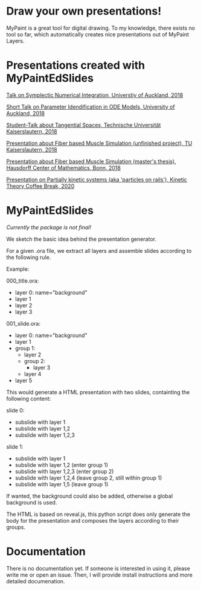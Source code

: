 # Draw your own presentations!

MyPaint is a great tool for digital drawing.
To my knowledge, there exists no tool so far, which automatically 
creates nice presentations out of MyPaint Layers.

# Presentations created with MyPaintEdSlides

[Talk on Symplectic Numerical Integration, Universtiy of Auckland, 2018](https://steffenpl.github.io/MyPaintEdSlides/test/output_complete/index.html)

[Short Talk on Parameter Idendification in ODE Models, University of Auckland, 2018](https://steffenpl.github.io/MyPaintEdSlides/test/param_id_in_ode_html/index.html)

[Student-Talk about Tangential Spaces, Technische Universität Kaiserslautern, 2018](https://steffenpl.github.io/MyPaintEdSlides/test/student_talk_html/index.html)

[Presentation about Fiber based Muscle Simulation (unfinished project), TU Kaiserslautern, 2018](https://steffenpl.github.io/MyPaintEdSlides/test/muscle_html/index.html)

[Presentation about Fiber based Muscle Simulation (master's thesis), Hausdorff Center of Mathematics, Bonn, 2018](https://steffenpl.github.io/MyPaintEdSlides/test/muscle_short_html/index.html)

[Presentation on Partially kinetic systems (aka 'particles on rails'), Kinetic Theory Coffee Break, 2020](https://steffenpl.github.io/MyPaintEdSlides/test/partially_kinetic_systems/index.html)


# MyPaintEdSlides

*Currently the package is not final!*

We sketch the basic idea behind the presentation generator.

For a given .ora file, we extract all layers and
assemble slides according to the following rule.

Example:

000_title.ora:
- layer 0: name="background"
- layer 1
- layer 2
- layer 3

001_slide.ora:
- layer 0: name="background"
- layer 1
- group 1:
  - layer 2
  - group 2:
    - layer 3
  - layer 4
- layer 5


This would generate a HTML presentation with
two slides, containting the following content:

slide 0:
- subslide with layer 1
- subslide with layer 1,2
- subslide with layer 1,2,3

slide 1:
- subslide with layer 1
- subslide with layer 1,2 (enter group 1)
- subslide with layer 1,2,3 (enter group 2)
- subslide with layer 1,2,4 (leave group 2, still within group 1)
- subslide with layer 1,5 (leave group 1)

If wanted, the background could also be added, otherwise
a global background is used.

The HTML is based on reveal.js, this python script does only generate the body for the presentation
and composes the layers according to their groups.

# Documentation

There is no documentation yet. If someone is interested in using it, please write me or open an issue.
Then, I will provide install instructions and more detailed documenation.

